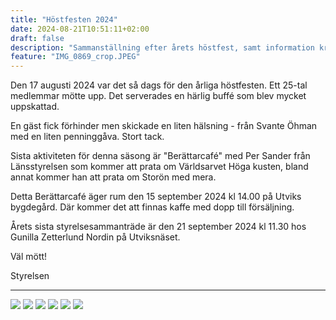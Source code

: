 ```yaml
---
title: "Höstfesten 2024"
date: 2024-08-21T10:51:11+02:00
draft: false
description: "Sammanställning efter årets höstfest, samt information kring säsongens avslutande Berättarcafé."
feature: "IMG_0869_crop.JPEG"
---
```


Den 17 augusti 2024 var det så dags för den årliga höstfesten. Ett 25-tal medlemmar mötte upp. Det serverades en härlig buffé som blev mycket uppskattad.

En gäst fick förhinder men skickade en liten hälsning - från Svante Öhman med en liten penninggåva. Stort tack.

Sista aktiviteten för denna säsong är "Berättarcafé" med Per Sander från Länsstyrelsen som kommer att prata om Världsarvet Höga kusten, bland annat kommer han att prata om Storön med mera.

Detta Berättarcafé äger rum den 15 september 2024 kl 14.00 på Utviks bygdegård. Där kommer det att finnas kaffe med dopp till försäljning.

Årets sista styrelsesammanträde är den 21 september 2024 kl 11.30 hos Gunilla Zetterlund Nordin på Utviksnäset.

Väl mött!

Styrelsen

---

<!-- ![](IMG_0869.JPEG "") -->
![](IMG_0872.JPEG "")
![](IMG_0873.JPEG "")
![](IMG_0874.JPEG "")
![](IMG_0875.JPEG "")
![](IMG_0876.JPEG "")
![](IMG_0877.JPEG "")

